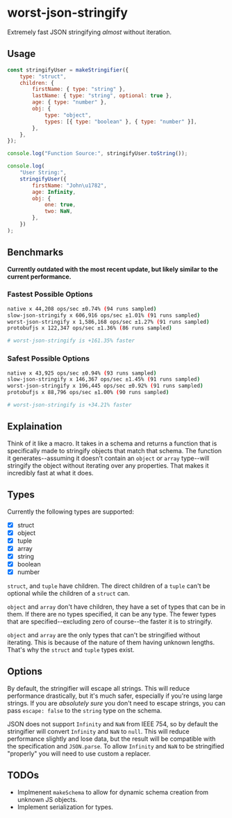 # worst-json-stringify

Extremely fast JSON stringifying *almost* without iteration.

## Usage

```js
const stringifyUser = makeStringifier({
	type: "struct",
	children: {
		firstName: { type: "string" },
		lastName: { type: "string", optional: true },
		age: { type: "number" },
		obj: {
			type: "object",
			types: [{ type: "boolean" }, { type: "number" }],
		},
	},
});

console.log("Function Source:", stringifyUser.toString());

console.log(
	"User String:",
	stringifyUser({
		firstName: "John\u1782",
		age: Infinity,
		obj: {
			one: true,
			two: NaN,
		},
	})
);
```

## Benchmarks

**Currently outdated with the most recent update, but likely similar to the current performance.**

### Fastest Possible Options

```bash
native x 44,208 ops/sec ±0.74% (94 runs sampled)
slow-json-stringify x 606,916 ops/sec ±1.01% (91 runs sampled)
worst-json-stringify x 1,586,168 ops/sec ±1.27% (91 runs sampled)
protobufjs x 122,347 ops/sec ±1.36% (86 runs sampled)

# worst-json-stringify is +161.35% faster
```

### Safest Possible Options

```bash
native x 43,925 ops/sec ±0.94% (93 runs sampled)
slow-json-stringify x 146,367 ops/sec ±1.45% (91 runs sampled)
worst-json-stringify x 196,445 ops/sec ±0.92% (91 runs sampled)
protobufjs x 88,796 ops/sec ±1.00% (90 runs sampled)

# worst-json-stringify is +34.21% faster
```

## Explaination

Think of it like a macro. It takes in a schema and returns a function that is specifically made to stringify objects that match that schema. The function it generates--assuming it doesn't contain an `object` or `array` type--will stringify the object without iterating over any properties. That makes it incredibly fast at what it does.

## Types

Currently the following types are supported:

- [x] struct
- [x] object
- [x] tuple
- [x] array
- [x] string
- [x] boolean
- [x] number

`struct`, and `tuple` have children. The direct children of a `tuple` can't be optional while the children of a `struct` can.

`object` and `array` don't have children, they have a set of types that can be in them. If there are no types specified, it can be any type. The fewer types that are specified--excluding zero of course--the faster it is to stringify.

`object` and `array` are the only types that can't be stringified without iterating. This is because of the nature of them having unknown lengths. That's why the `struct` and `tuple` types exist.

## Options

By default, the stringifier will escape all strings. This will reduce performance drastically, but it's much safer, especially if you're using large strings. If you are *absolutely sure* you don't need to escape strings, you can pass `escape: false` to the `string` type on the schema.

JSON does not support `Infinity` and `NaN` from IEEE 754, so by default the stringifier will convert `Infinity` and `NaN` to `null`. This will reduce performance slightly and lose data, but the result will be compatible with the specification and `JSON.parse`. To allow `Infinity` and `NaN` to be stringified "properly" you will need to use custom a replacer.

## TODOs

- Implmenent `makeSchema` to allow for dynamic schema creation from unknown JS objects.
- Implement serialization for types.

